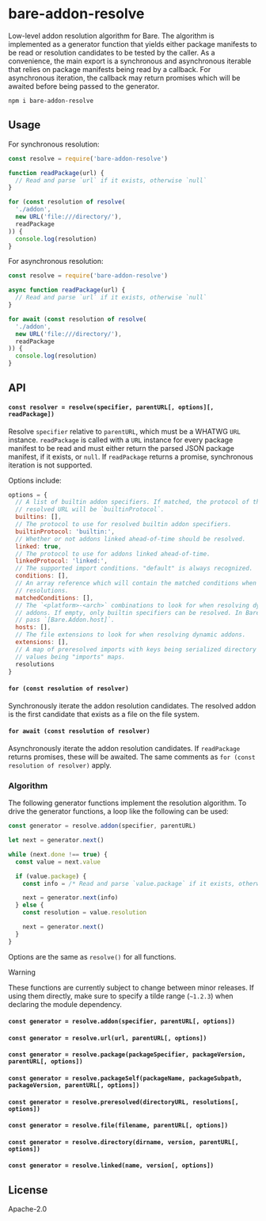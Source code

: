 # bare-addon-resolve

Low-level addon resolution algorithm for Bare. The algorithm is implemented as a generator function that yields either package manifests to be read or resolution candidates to be tested by the caller. As a convenience, the main export is a synchronous and asynchronous iterable that relies on package manifests being read by a callback. For asynchronous iteration, the callback may return promises which will be awaited before being passed to the generator.

```
npm i bare-addon-resolve
```

## Usage

For synchronous resolution:

```js
const resolve = require('bare-addon-resolve')

function readPackage(url) {
  // Read and parse `url` if it exists, otherwise `null`
}

for (const resolution of resolve(
  './addon',
  new URL('file:///directory/'),
  readPackage
)) {
  console.log(resolution)
}
```

For asynchronous resolution:

```js
const resolve = require('bare-addon-resolve')

async function readPackage(url) {
  // Read and parse `url` if it exists, otherwise `null`
}

for await (const resolution of resolve(
  './addon',
  new URL('file:///directory/'),
  readPackage
)) {
  console.log(resolution)
}
```

## API

#### `const resolver = resolve(specifier, parentURL[, options][, readPackage])`

Resolve `specifier` relative to `parentURL`, which must be a WHATWG `URL` instance. `readPackage` is called with a `URL` instance for every package manifest to be read and must either return the parsed JSON package manifest, if it exists, or `null`. If `readPackage` returns a promise, synchronous iteration is not supported.

Options include:

```js
options = {
  // A list of builtin addon specifiers. If matched, the protocol of the
  // resolved URL will be `builtinProtocol`.
  builtins: [],
  // The protocol to use for resolved builtin addon specifiers.
  builtinProtocol: 'builtin:',
  // Whether or not addons linked ahead-of-time should be resolved.
  linked: true,
  // The protocol to use for addons linked ahead-of-time.
  linkedProtocol: 'linked:',
  // The supported import conditions. "default" is always recognized.
  conditions: [],
  // An array reference which will contain the matched conditions when yielding
  // resolutions.
  matchedConditions: [],
  // The `<platform>-<arch>` combinations to look for when resolving dynamic
  // addons. If empty, only builtin specifiers can be resolved. In Bare,
  // pass `[Bare.Addon.host]`.
  hosts: [],
  // The file extensions to look for when resolving dynamic addons.
  extensions: [],
  // A map of preresolved imports with keys being serialized directory URLs and
  // values being "imports" maps.
  resolutions
}
```

#### `for (const resolution of resolver)`

Synchronously iterate the addon resolution candidates. The resolved addon is the first candidate that exists as a file on the file system.

#### `for await (const resolution of resolver)`

Asynchronously iterate the addon resolution candidates. If `readPackage` returns promises, these will be awaited. The same comments as `for (const resolution of resolver)` apply.

### Algorithm

The following generator functions implement the resolution algorithm. To drive the generator functions, a loop like the following can be used:

```js
const generator = resolve.addon(specifier, parentURL)

let next = generator.next()

while (next.done !== true) {
  const value = next.value

  if (value.package) {
    const info = /* Read and parse `value.package` if it exists, otherwise `null` */;

    next = generator.next(info)
  } else {
    const resolution = value.resolution

    next = generator.next()
  }
}
```

Options are the same as `resolve()` for all functions.

> [!WARNING]
> These functions are currently subject to change between minor releases. If using them directly, make sure to specify a tilde range (`~1.2.3`) when declaring the module dependency.

#### `const generator = resolve.addon(specifier, parentURL[, options])`

#### `const generator = resolve.url(url, parentURL[, options])`

#### `const generator = resolve.package(packageSpecifier, packageVersion, parentURL[, options])`

#### `const generator = resolve.packageSelf(packageName, packageSubpath, packageVersion, parentURL[, options])`

#### `const generator = resolve.preresolved(directoryURL, resolutions[, options])`

#### `const generator = resolve.file(filename, parentURL[, options])`

#### `const generator = resolve.directory(dirname, version, parentURL[, options])`

#### `const generator = resolve.linked(name, version[, options])`

## License

Apache-2.0
